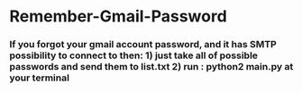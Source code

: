 # Remember-Gmail-Password
<h3>
If you forgot your gmail account password, and it has SMTP possibility to connect to then:
1) just take all of possible passwords and send them to list.txt
2) run : python2 main.py at your terminal
</h3>
